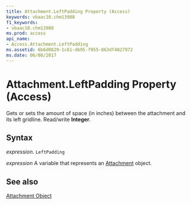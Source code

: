 ```yaml
---
title: Attachment.LeftPadding Property (Access)
keywords: vbaac10.chm13988
f1_keywords:
- vbaac10.chm13988
ms.prod: access
api_name:
- Access.Attachment.LeftPadding
ms.assetid: 6b6d0829-1c61-db95-f955-863df4827972
ms.date: 06/08/2017
---
```



# Attachment.LeftPadding Property (Access)

Gets or sets the amount of space (in inches) between the attachment and its left gridline. Read/write  **Integer**.


## Syntax

 _expression_. `LeftPadding`

 _expression_ A variable that represents an [Attachment](Access.Attachment.md) object.


## See also


[Attachment Object](Access.Attachment.md)

